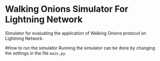 # Walking Onions Simulator For Lightning Network
Simulator for evaluating the application of Walking Onions protocol on Lightning Network.

#How to run the simulator
Running the simulator can be done by changing the settings in the file `main.py`.
